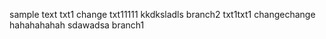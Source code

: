 sample text
txt1 change
txt11111
kkdksladls
branch2
txt1txt1
changechange
hahahahahah
sdawadsa
branch1
